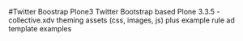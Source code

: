 #Twitter Boostrap Plone3
Twitter Bootstrap based Plone 3.3.5 - collective.xdv theming assets (css, images, js) plus example rule ad template examples


